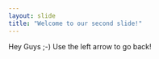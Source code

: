 ```yaml
---
layout: slide
title: "Welcome to our second slide!"
---
```

Hey Guys ;-)
Use the left arrow to go back!
